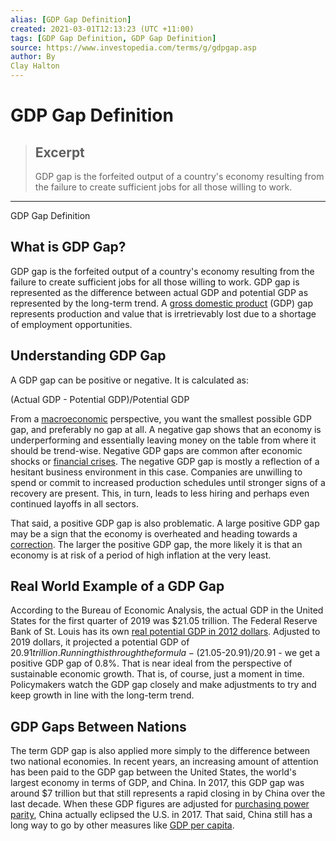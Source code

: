 ```yaml
---
alias: [GDP Gap Definition]
created: 2021-03-01T12:13:23 (UTC +11:00)
tags: [GDP Gap Definition, GDP Gap Definition]
source: https://www.investopedia.com/terms/g/gdpgap.asp
author: By
Clay Halton
---
```


# GDP Gap Definition

> ## Excerpt
> GDP gap is the forfeited output of a country's economy resulting from the failure to create sufficient jobs for all those willing to work.

---

GDP Gap Definition
## What is GDP Gap?

GDP gap is the forfeited output of a country's economy resulting from the failure to create sufficient jobs for all those willing to work. GDP gap is represented as the difference between actual GDP and potential GDP as represented by the long-term trend. A [gross domestic product](https://www.investopedia.com/terms/g/gdp.asp) (GDP) gap represents production and value that is irretrievably lost due to a shortage of employment opportunities.

## Understanding GDP Gap

A GDP gap can be positive or negative. It is calculated as:

(Actual GDP - Potential GDP)/Potential GDP

From a [macroeconomic](https://www.investopedia.com/terms/m/macroeconomics.asp) perspective, you want the smallest possible GDP gap, and preferably no gap at all. A negative gap shows that an economy is underperforming and essentially leaving money on the table from where it should be trend-wise. Negative GDP gaps are common after economic shocks or [financial crises](https://www.investopedia.com/terms/f/financial-crisis.asp). The negative GDP gap is mostly a reflection of a hesitant business environment in this case. Companies are unwilling to spend or commit to increased production schedules until stronger signs of a recovery are present. This, in turn, leads to less hiring and perhaps even continued layoffs in all sectors.

That said, a positive GDP gap is also problematic. A large positive GDP gap may be a sign that the economy is overheated and heading towards a [correction](https://www.investopedia.com/terms/c/correction.asp). The larger the positive GDP gap, the more likely it is that an economy is at risk of a period of high inflation at the very least.

## Real World Example of a GDP Gap

According to the Bureau of Economic Analysis, the actual GDP in the United States for the first quarter of 2019 was $21.05 trillion. The Federal Reserve Bank of St. Louis has its own [real potential GDP in 2012 dollars](https://fred.stlouisfed.org/series/GDPPOT). Adjusted to 2019 dollars, it projected a potential GDP of $20.91 trillion. Running this through the formula - ($21.05-$20.91)/$20.91 - we get a positive GDP gap of 0.8%. That is near ideal from the perspective of sustainable economic growth. That is, of course, just a moment in time. Policymakers watch the GDP gap closely and make adjustments to try and keep growth in line with the long-term trend.

## GDP Gaps Between Nations

The term GDP gap is also applied more simply to the difference between two national economies. In recent years, an increasing amount of attention has been paid to the GDP gap between the United States, the world's largest economy in terms of GDP, and China. In 2017, this GDP gap was around $7 trillion but that still represents a rapid closing in by China over the last decade. When these GDP figures are adjusted for [purchasing power parity](https://www.investopedia.com/updates/purchasing-power-parity-ppp/), China actually eclipsed the U.S. in 2017. That said, China still has a long way to go by other measures like [GDP per capita](https://www.investopedia.com/terms/p/per-capita-gdp.asp).
